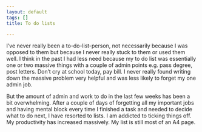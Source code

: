 ```yaml
---
layout: default
tags: []
title: To do lists

---
```

I’ve never really been a to-do-list-person, not necessarily because I was opposed to them but because I never really stuck to them or used them well. I think in the past I had less need because my to do list was essentially one or two massive things with a couple of admin points e.g. pass degree, post letters. Don’t cry at school today, pay bill. I never really found writing down the massive problem very helpful and was less likely to forget my one admin job.

But the amount of admin and work to do in the last few weeks has been a bit overwhelming. After a couple of days of forgetting all my important jobs and having mental block every time I finished a task and needed to decide what to do next, I have resorted to lists. I am addicted to ticking things off. My productivity has increased massively. My list is still most of an A4 page.
